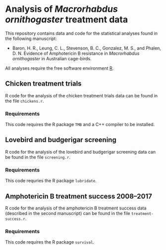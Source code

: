 # Analysis of *Macrorhabdus ornithogaster* treatment data

This repository contains data and code for the statistical analyses found in the following manuscript:

* Baron, H. R., Leung, C. L., Stevenson, B. C., Gonzalez, M. S., and Phalen, D. N. Evidence of Amphotericin B resistance in *Macrorhabdus ornithogaster* in Australian cage-birds.

All analyses require the free software environment [R](https://www.r-project.org/).

## Chicken treatment trials

R code for the analysis of the chicken treatment trials data can be found in the file `chickens.r`.

### Requirements

This code requires the R package `TMB` and a C++ compiler to be installed.

## Lovebird and budgerigar screening

R code for the analysis of the lovebird and budgerigar screening data can be found in the file `screening.r`.

### Requirements

This code requries the R package `lubridate`.

## Amphotericin B  treatment success 2008–2017

R code for the analysis of the amphotericin B treatment success data (described in the second manuscript) can be found in the file `treatment-success.r`.

### Requirements

This code requires the R package `survival`.